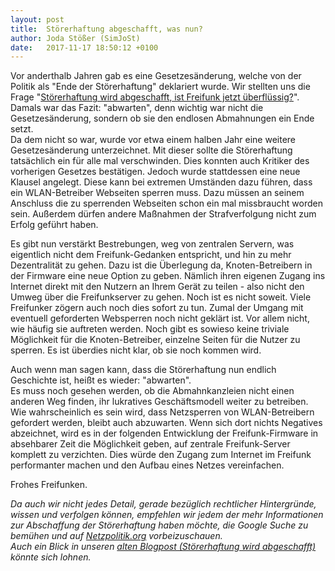 ```yaml
---
layout: post
title:  Störerhaftung abgeschafft, was nun?
author: Joda Stößer (SimJoSt)
date:   2017-11-17 18:50:12 +0100
---
```

Vor anderthalb Jahren gab es eine Gesetzesänderung, welche von der Politik als "Ende der Störerhaftung" deklariert wurde. Wir stellten uns die Frage "[Störerhaftung wird abgeschafft, ist Freifunk jetzt überflüssig?](../../../2016/05/11/stoererhaftung-wird-abgeschafft.html)". Damals war das Fazit: "abwarten", denn wichtig war nicht die Gesetzesänderung, sondern ob sie den endlosen Abmahnungen ein Ende setzt.  
Da dem nicht so war, wurde vor etwa einem halben Jahr eine weitere Gesetzesänderung unterzeichnet. Mit dieser sollte die Störerhaftung tatsächlich ein für alle mal verschwinden. Dies konnten auch Kritiker des vorherigen Gesetzes bestätigen. Jedoch wurde stattdessen eine neue Klausel angelegt. Diese kann bei extremen Umständen dazu führen, dass ein WLAN-Betreiber Webseiten sperren muss. Dazu müssen an seinem Anschluss die zu sperrenden Webseiten schon ein mal missbraucht worden sein. Außerdem dürfen andere Maßnahmen der Strafverfolgung nicht zum Erfolg geführt haben.

Es gibt nun verstärkt Bestrebungen, weg von zentralen Servern, was eigentlich nicht dem Freifunk-Gedanken entspricht, und hin zu mehr Dezentralität zu gehen. Dazu ist die Überlegung da, Knoten-Betreibern in der Firmware eine neue Option zu geben. Nämlich ihren eigenen Zugang ins Internet direkt mit den Nutzern an Ihrem Gerät zu teilen - also nicht den Umweg über die Freifunkserver zu gehen. Noch ist es nicht soweit. Viele Freifunker zögern auch noch dies sofort zu tun. Zumal der Umgang mit eventuell geforderten Websperren noch nicht geklärt ist. Vor allem nicht, wie häufig sie auftreten werden. Noch gibt es sowieso keine triviale Möglichkeit für die Knoten-Betreiber, einzelne Seiten für die Nutzer zu sperren. Es ist überdies nicht klar, ob sie noch kommen wird.

Auch wenn man sagen kann, dass die Störerhaftung nun endlich Geschichte ist, heißt es wieder: "abwarten".  
Es muss noch gesehen werden, ob die Abmahnkanzleien nicht einen anderen Weg finden, ihr lukratives Geschäftsmodell weiter zu betreiben. Wie wahrscheinlich es sein wird, dass Netzsperren von WLAN-Betreibern gefordert werden, bleibt auch abzuwarten. Wenn sich dort nichts Negatives abzeichnet, wird es in der folgenden Entwicklung der Freifunk-Firmware in absehbarer Zeit die Möglichkeit geben, auf zentrale Freifunk-Server komplett zu verzichten. Dies würde den Zugang zum Internet im Freifunk performanter machen und den Aufbau eines Netzes vereinfachen.

Frohes Freifunken.

*Da auch wir nicht jedes Detail, gerade bezüglich rechtlicher Hintergründe, wissen und verfolgen können, empfehlen wir jedem der mehr Informationen zur Abschaffung der Störerhaftung haben möchte, die Google Suche zu bemühen und auf [Netzpolitik.org](https://netzpolitik.org) vorbeizuschauen.  
Auch ein Blick in unseren [alten Blogpost (Störerhaftung wird abgeschafft)](../../../2016/05/11/stoererhaftung-wird-abgeschafft.html) könnte sich lohnen.*
